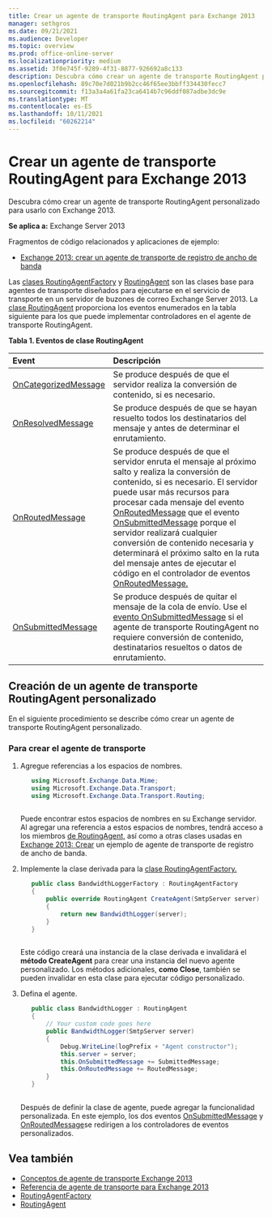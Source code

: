 ```yaml
---
title: Crear un agente de transporte RoutingAgent para Exchange 2013
manager: sethgros
ms.date: 09/21/2021
ms.audience: Developer
ms.topic: overview
ms.prod: office-online-server
ms.localizationpriority: medium
ms.assetid: 3f0e745f-9289-4f31-8877-926692a8c133
description: Descubra cómo crear un agente de transporte RoutingAgent personalizado para usarlo con Exchange 2013.
ms.openlocfilehash: 89c70e7d021b9b2cc46f65ee3bbff334430fecc7
ms.sourcegitcommit: f13a3a4a61fa23ca6414b7c96ddf087adbe3dc9e
ms.translationtype: MT
ms.contentlocale: es-ES
ms.lasthandoff: 10/11/2021
ms.locfileid: "60262214"
---
```

# <a name="create-a-routingagent-transport-agent-for-exchange-2013"></a>Crear un agente de transporte RoutingAgent para Exchange 2013

Descubra cómo crear un agente de transporte RoutingAgent personalizado para usarlo con Exchange 2013.
  
**Se aplica a:** Exchange Server 2013
  
Fragmentos de código relacionados y aplicaciones de ejemplo:

- [Exchange 2013: crear un agente de transporte de registro de ancho de banda](/exchange/client-developer/transport-agents/transport-agent-code-samples-for-exchange-2013.md)
  
Las [clases RoutingAgentFactory](https://docs.microsoft.com/previous-versions/office/exchange-server-api/aa564164(v=exchg.150)) y [RoutingAgent](https://docs.microsoft.com/previous-versions/office/exchange-server-api/aa564421(v=exchg.150)) son las clases base para agentes de transporte diseñados para ejecutarse en el servicio de transporte en un servidor de buzones de correo Exchange Server 2013. La [clase RoutingAgent](https://docs.microsoft.com/previous-versions/office/exchange-server-api/aa564421(v=exchg.150)) proporciona los eventos enumerados en la tabla siguiente para los que puede implementar controladores en el agente de transporte RoutingAgent. 
  
**Tabla 1. Eventos de clase RoutingAgent**

|**Event**|**Descripción**|
|:-----|:-----|
|[OnCategorizedMessage](https://msdn.microsoft.com/library/Microsoft.Exchange.Data.Transport.Routing.RoutingAgent.OnCategorizedMessage.aspx) <br/> |Se produce después de que el servidor realiza la conversión de contenido, si es necesario.  <br/> |
|[OnResolvedMessage](https://msdn.microsoft.com/library/Microsoft.Exchange.Data.Transport.Routing.RoutingAgent.OnResolvedMessage.aspx) <br/> |Se produce después de que se hayan resuelto todos los destinatarios del mensaje y antes de determinar el enrutamiento.  <br/> |
|[OnRoutedMessage](https://msdn.microsoft.com/library/Microsoft.Exchange.Data.Transport.Routing.RoutingAgent.OnRoutedMessage.aspx) <br/> |Se produce después de que el servidor enruta el mensaje al próximo salto y realiza la conversión de contenido, si es necesario. El servidor puede usar más recursos para procesar cada mensaje del evento [OnRoutedMessage](https://msdn.microsoft.com/library/Microsoft.Exchange.Data.Transport.Routing.RoutingAgent.OnRoutedMessage.aspx) que el evento [OnSubmittedMessage](https://msdn.microsoft.com/library/Microsoft.Exchange.Data.Transport.Routing.RoutingAgent.OnSubmittedMessage.aspx) porque el servidor realizará cualquier conversión de contenido necesaria y determinará el próximo salto en la ruta del mensaje antes de ejecutar el código en el controlador de eventos [OnRoutedMessage.](https://msdn.microsoft.com/library/Microsoft.Exchange.Data.Transport.Routing.RoutingAgent.OnRoutedMessage.aspx)  <br/> |
|[OnSubmittedMessage](https://msdn.microsoft.com/library/Microsoft.Exchange.Data.Transport.Routing.RoutingAgent.OnSubmittedMessage.aspx) <br/> |Se produce después de quitar el mensaje de la cola de envío. Use el [evento OnSubmittedMessage](https://msdn.microsoft.com/library/Microsoft.Exchange.Data.Transport.Routing.RoutingAgent.OnSubmittedMessage.aspx) si el agente de transporte RoutingAgent no requiere conversión de contenido, destinatarios resueltos o datos de enrutamiento.  <br/> |
   
## <a name="creating-a-custom-routingagent-transport-agent"></a>Creación de un agente de transporte RoutingAgent personalizado

En el siguiente procedimiento se describe cómo crear un agente de transporte RoutingAgent personalizado. 
  
### <a name="to-create-the-transport-agent"></a>Para crear el agente de transporte

1. Agregue referencias a los espacios de nombres.
    
   ```cs
      using Microsoft.Exchange.Data.Mime;
      using Microsoft.Exchange.Data.Transport;
      using Microsoft.Exchange.Data.Transport.Routing;
  
   ```

   Puede encontrar estos espacios de nombres en su Exchange servidor. Al agregar una referencia a estos espacios de nombres, tendrá acceso a los miembros [de RoutingAgent,](https://msdn.microsoft.com/library/Microsoft.Exchange.Data.Transport.Routing.RoutingAgent.aspx) así como a otras clases usadas en [Exchange 2013: Crear](https://code.msdn.microsoft.com/Exchange/Exchange-2013-Build-a-d61a4aaa) un ejemplo de agente de transporte de registro de ancho de banda. 
    
2. Implemente la clase derivada para la [clase RoutingAgentFactory.](https://msdn.microsoft.com/library/Microsoft.Exchange.Data.Transport.Routing.RoutingAgentFactory.aspx) 
    
   ```cs
      public class BandwidthLoggerFactory : RoutingAgentFactory
      {
          public override RoutingAgent CreateAgent(SmtpServer server)
          {
              return new BandwidthLogger(server);
          }
      }
  
   ```

   Este código creará una instancia de la clase derivada e invalidará el **método CreateAgent** para crear una instancia del nuevo agente personalizado. Los métodos adicionales, **como Close**, también se pueden invalidar en esta clase para ejecutar código personalizado. 
    
3. Defina el agente.
    
   ```cs
      public class BandwidthLogger : RoutingAgent
      {
          // Your custom code goes here
          public BandwidthLogger(SmtpServer server)
          {
              Debug.WriteLine(logPrefix + "Agent constructor");
              this.server = server;
              this.OnSubmittedMessage += SubmittedMessage;
              this.OnRoutedMessage += RoutedMessage;
          }
      }
  
   ```

   Después de definir la clase de agente, puede agregar la funcionalidad personalizada. En este ejemplo, los dos eventos [OnSubmittedMessage](https://msdn.microsoft.com/library/Microsoft.Exchange.Data.Transport.Routing.RoutingAgent.OnSubmittedMessage.aspx) y [OnRoutedMessage](https://msdn.microsoft.com/library/Microsoft.Exchange.Data.Transport.Routing.RoutingAgent.OnRoutedMessage.aspx)se redirigen a los controladores de eventos personalizados. 
    
## <a name="see-also"></a>Vea también

- [Conceptos de agente de transporte Exchange 2013](transport-agent-concepts-in-exchange-2013.md)    
- [Referencia de agente de transporte para Exchange 2013](transport-agent-reference-for-exchange-2013.md)    
- [RoutingAgentFactory](https://msdn.microsoft.com/library/Microsoft.Exchange.Data.Transport.Routing.RoutingAgentFactory.aspx)    
- [RoutingAgent](https://msdn.microsoft.com/library/Microsoft.Exchange.Data.Transport.Routing.RoutingAgent.aspx)
    

